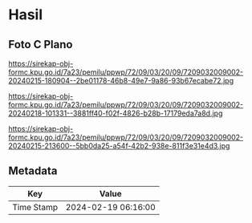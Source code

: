 # Hasil

## Foto C Plano

https://sirekap-obj-formc.kpu.go.id/7a23/pemilu/ppwp/72/09/03/20/09/7209032009002-20240215-180904--2be01178-46b8-49e7-9a86-93b67ecabe72.jpg

https://sirekap-obj-formc.kpu.go.id/7a23/pemilu/ppwp/72/09/03/20/09/7209032009002-20240218-101331--3881ff40-f02f-4826-b28b-17179eda7a8d.jpg

https://sirekap-obj-formc.kpu.go.id/7a23/pemilu/ppwp/72/09/03/20/09/7209032009002-20240215-213600--5bb0da25-a54f-42b2-938e-811f3e31e4d3.jpg


## Metadata

| Key        | Value               |
| ---------- | ------------------- |
| Time Stamp | 2024-02-19 06:16:00 |



